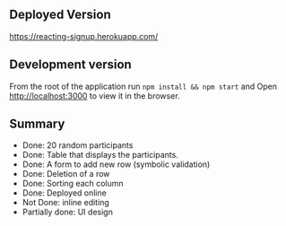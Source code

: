 ## Deployed Version
https://reacting-signup.herokuapp.com/

## Development version

From the root of the application run `npm install && npm start` and 
Open [http://localhost:3000](http://localhost:3000) to view it in the browser.

## Summary
- Done: 20 random participants
- Done: Table that displays the participants.
- Done: A form to add new row (symbolic validation)
- Done: Deletion of a row
- Done: Sorting each column 
- Done: Deployed online
- Not Done: inline editing
- Partially done: UI design
